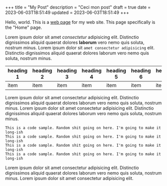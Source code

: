 +++
title = "My Post"
description = "Ceci mon post"
draft = true
date = 2023-06-03T18:51:49
updated = 2023-06-03T18:51:49
+++

Hello, world.
This is a [web page](webpage.html) for my web site.
This page specifically is the "Home" page.

Lorem ipsum dolor sit amet *consectetur* adipisicing elit. Distinctio
dignissimos aliquid quaerat dolores **laborum** vero nemo quis soluta,
nostrum minus.
Lorem ipsum dolor sit `amet consectetur adipisicing` elit. Distinctio
dignissimos aliquid quaerat dolores laborum vero nemo quis soluta,
nostrum minus.

<!-- remember to wrap tables. see README.md in project root -->
<div class="tablewrapper">

| heading 1  | heading 2  | heading 3  | heading 4  | heading 5  | heading 6  | heading 7  | heading 8  | heading 9  | heading 10  | heading 11  | heading 12  | heading 13  | heading 14  |
| ----- | ----- | ----- | ----- | ----- | ----- | ----- | ----- | ----- | ----- | ----- | ----- | ----- | ----- |
| item  | item  | item  | item  | item  | item  | item  | item  | item  | item  | item  | item  | item  | item  |

</div>

Lorem ipsum dolor sit amet consectetur adipisicing elit. Distinctio
dignissimos aliquid quaerat dolores laborum vero nemo quis soluta,
nostrum minus.
Lorem ipsum dolor sit amet consectetur adipisicing elit. Distinctio
dignissimos aliquid quaerat dolores laborum vero nemo quis soluta,
nostrum minus.

```
This is a code sample. Random shit going on here. I'm going to make it long-ish
This is a code sample. Random shit going on here. I'm going to make it long-ish
This is a code sample. Random shit going on here. I'm going to make it long-ish
This is a code sample. Random shit going on here. I'm going to make it long-ish
```

Lorem ipsum dolor sit amet consectetur adipisicing elit. Distinctio
dignissimos aliquid quaerat dolores laborum vero nemo quis soluta,
nostrum minus.
Lorem ipsum dolor sit amet consectetur adipisicing elit.
